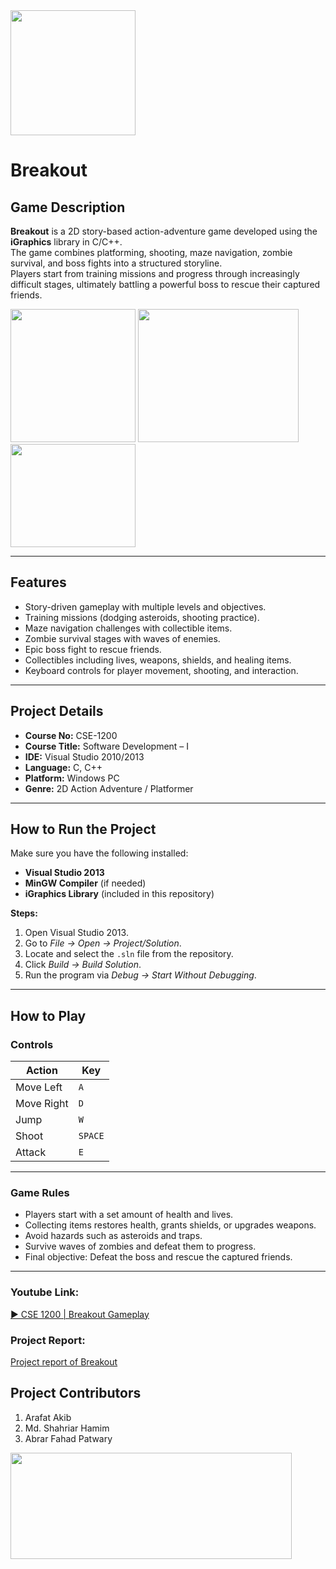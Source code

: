 <img src="https://github.com/user-attachments/assets/9b3fb2a5-5ce1-4b3a-8313-2f020b90c47e" width="200" height="200">

# Breakout

## Game Description

**Breakout** is a 2D story-based action-adventure game developed using the **iGraphics** library in C/C++.  
The game combines platforming, shooting, maze navigation, zombie survival, and boss fights into a structured storyline.  
Players start from training missions and progress through increasingly difficult stages, ultimately battling a powerful boss to rescue their captured friends. 

<img src="https://github.com/user-attachments/assets/7b5f82eb-1469-4227-a023-ee7763e3d54d" width="200" height="213"> <img src="https://github.com/user-attachments/assets/dcbf56ba-7281-4d74-a0f3-4877abf3d002" width="257" height="213"> <img src="https://github.com/user-attachments/assets/b973f8be-728d-432c-a727-024c46e0a579" width="200" height="165">

---


## Features
- Story-driven gameplay with multiple levels and objectives.  
- Training missions (dodging asteroids, shooting practice).  
- Maze navigation challenges with collectible items.  
- Zombie survival stages with waves of enemies.  
- Epic boss fight to rescue friends.  
- Collectibles including lives, weapons, shields, and healing items.  
- Keyboard controls for player movement, shooting, and interaction.  

---

## Project Details
- **Course No:** CSE-1200  
- **Course Title:** Software Development – I  
- **IDE:** Visual Studio 2010/2013  
- **Language:** C, C++  
- **Platform:** Windows PC  
- **Genre:** 2D Action Adventure / Platformer  

---

## How to Run the Project

Make sure you have the following installed:  
- **Visual Studio 2013**  
- **MinGW Compiler** (if needed)  
- **iGraphics Library** (included in this repository)  

**Steps:**  
1. Open Visual Studio 2013.  
2. Go to *File → Open → Project/Solution*.  
3. Locate and select the `.sln` file from the repository.  
4. Click *Build → Build Solution*.  
5. Run the program via *Debug → Start Without Debugging*.  

---

## How to Play

### Controls
| Action              | Key     |
|---------------------|---------|
| Move Left           | `A`     |
| Move Right          | `D`     |
| Jump                | `W`     |
| Shoot               | `SPACE` |
| Attack              | `E`     |

---

### Game Rules
- Players start with a set amount of health and lives.  
- Collecting items restores health, grants shields, or upgrades weapons.  
- Avoid hazards such as asteroids and traps.  
- Survive waves of zombies and defeat them to progress.  
- Final objective: Defeat the boss and rescue the captured friends.  

---

### Youtube Link:
[▶️ CSE 1200 | Breakout Gameplay](https://youtu.be/n63FXejBiYs)

### Project Report:
[Project report of Breakout](https://drive.google.com/drive/folders/1E5Ths5q6IRXXeHQYw7OgIy-UjeRtNtPt?usp=drive_link)


## Project Contributors
1. Arafat Akib  
2. Md. Shahriar Hamim  
3. Abrar Fahad Patwary
<img src="https://github.com/user-attachments/assets/489fa03f-7f8b-4243-94f0-6c3981b19615" width="450" height="170">


